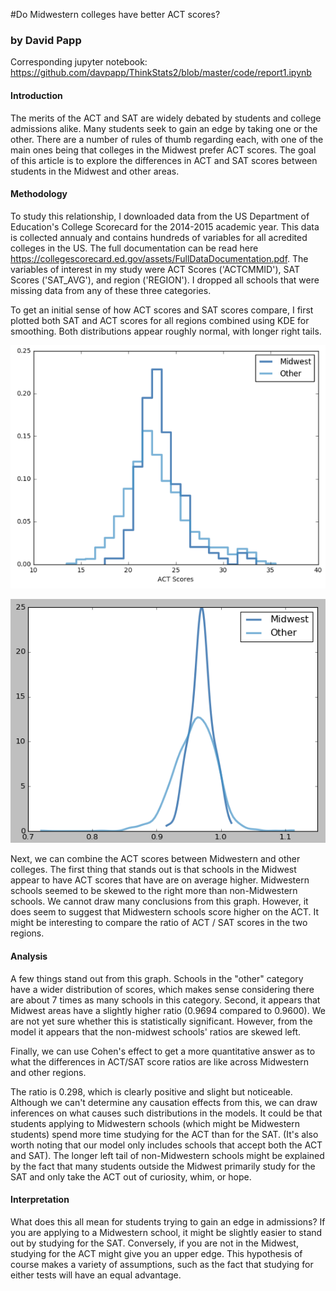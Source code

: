 #Do Midwestern colleges have better ACT scores?
### by David Papp

Corresponding jupyter notebook:
https://github.com/davpapp/ThinkStats2/blob/master/code/report1.ipynb


#### Introduction
The merits of the ACT and SAT are widely debated by students and college admissions alike. Many students seek to gain an edge by taking one or the other. There are a number of rules of thumb regarding each, with one of the main ones being that colleges in the Midwest prefer ACT scores. The goal of this article is to explore the differences in ACT and SAT scores between students in the Midwest and other areas. 

#### Methodology
To study this relationship, I downloaded data from the US Department of Education's College Scorecard for the 2014-2015 academic year. This data is collected annualy and contains hundreds of variables for all acredited colleges in the US. The full documentation can be read here https://collegescorecard.ed.gov/assets/FullDataDocumentation.pdf. The variables of interest in my study were ACT Scores ('ACTCMMID'), SAT Scores ('SAT_AVG'), and region ('REGION'). I dropped all schools that were missing data from any of these three categories.

To get an initial sense of how ACT scores and SAT scores compare, I first plotted both SAT and ACT scores for all regions combined using KDE for smoothing. Both distributions appear roughly normal, with longer right tails.

![ACT Scores by Region](https://github.com/davpapp/ThinkStats2/blob/master/Reports/Images/pmf.png?raw=true)

![ACT/SAT Score Ratios by Region](https://github.com/davpapp/ThinkStats2/blob/master/Reports/Images/kde.png?raw=true)

Next, we can combine the ACT scores between Midwestern and other colleges. The first thing that stands out is that schools in the Midwest appear to have ACT scores that have are on average higher. Midwestern schools seemed to be skewed to the right more than non-Midwestern schools. We cannot draw many conclusions from this graph. However, it does seem to suggest that Midwestern schools score higher on the ACT. It might be interesting to compare the ratio of ACT / SAT scores in the two regions.

#### Analysis
A few things stand out from this graph. Schools in the "other" category have a wider distribution of scores, which makes sense considering there are about 7 times as many schools in this category. Second, it appears that Midwest areas have a slightly higher ratio (0.9694 compared to 0.9600). We are not yet sure whether this is statistically significant. However, from the model it appears that the non-midwest schools' ratios are skewed left.

Finally, we can use Cohen's effect to get a more quantitative answer as to what the differences in ACT/SAT score ratios are like across Midwestern and other regions.

The ratio is 0.298, which is clearly positive and slight but noticeable. Although we can't determine any causation effects from this, we can draw inferences on what causes such distributions in the models. It could be that students applying to Midwestern schools (which might be Midwestern students) spend more time studying for the ACT than for the SAT. (It's also worth noting that our model only includes schools that accept both the ACT and SAT). The longer left tail of non-Midwestern schools might be explained by the fact that many students outside the Midwest primarily study for the SAT and only take the ACT out of curiosity, whim, or hope.

#### Interpretation
What does this all mean for students trying to gain an edge in admissions? If you are applying to a Midwestern school, it might be slightly easier to stand out by studying for the SAT. Conversely, if you are not in the Midwest, studying for the ACT might give you an upper edge. This hypothesis of course makes a variety of assumptions, such as the fact that studying for either tests will have an equal advantage.
